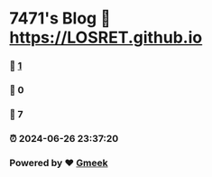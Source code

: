 # 7471's Blog :link: https://LOSRET.github.io 
### :page_facing_up: [1](https://LOSRET.github.io/tag.html) 
### :speech_balloon: 0 
### :hibiscus: 7 
### :alarm_clock: 2024-06-26 23:37:20 
### Powered by :heart: [Gmeek](https://github.com/Meekdai/Gmeek)
